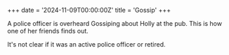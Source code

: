 +++
date = '2024-11-09T00:00:00Z'
title = 'Gossip'
+++

A police officer is overheard Gossiping about Holly at the pub.
This is how one of her friends finds out.

It's not clear if it was an active police officer or retired.
